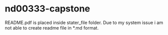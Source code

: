 # nd00333-capstone
README.pdf is placed inside stater_file folder. Due to my system issue i am not able to create readme file in *.md format.

